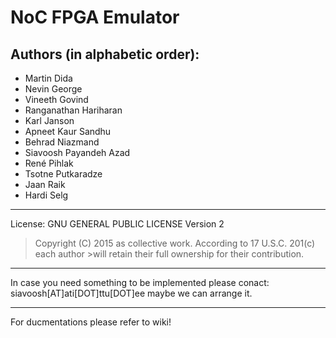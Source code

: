 # NoC FPGA Emulator

## Authors (in alphabetic order):
- Martin Dida 
- Nevin George
- Vineeth Govind 
- Ranganathan Hariharan 
- Karl Janson 
- Apneet Kaur Sandhu 
- Behrad Niazmand
- Siavoosh Payandeh Azad
- René Pihlak
- Tsotne Putkaradze
- Jaan Raik 
- Hardi Selg
      
----------
License: GNU GENERAL PUBLIC LICENSE Version 2

>Copyright (C) 2015 as collective work. According to 17 U.S.C. 201(c) each author >will retain their full ownership for their contribution.
----------

In case you need something to be implemented please conact: siavoosh[AT]ati[DOT]ttu[DOT]ee maybe we can arrange it.

----------
For ducmentations please refer to wiki!

